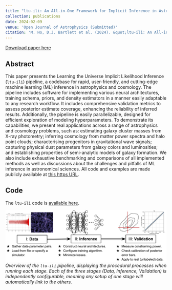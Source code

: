 ```yaml
---
title: "ltu-ili: An All-in-One Framework for Implicit Inference in Astrophysics and Cosmology"
collection: publications
date: 2024-02-09
venue: 'Open Journal of Astrophysics (Submitted)'
citation: 'M. Ho, D.J. Bartlett et al. (2024). &quot;ltu-ili: An All-in-One Framework for Implicit Inference in Astrophysics and Cosmology.&quot; <i>arXiv:2402.05137.</i>.' 
---
```


[Download paper here](https://arxiv.org/abs/2402.05137)

## Abstract
This paper presents the Learning the Universe Implicit Likelihood Inference (`ltu-ili`) pipeline, 
a codebase for rapid, user-friendly, and cutting-edge machine learning (ML) inference in astrophysics and cosmology. 
The pipeline includes software for implementing various neural architectures, training schema, priors, and density estimators 
in a manner easily adaptable to any research workflow. It includes comprehensive validation metrics to assess posterior estimate coverage, 
enhancing the reliability of inferred results. Additionally, the pipeline is easily parallelizable, designed for efficient exploration of modeling hyperparameters. 
To demonstrate its capabilities, we present real applications across a range of astrophysics and cosmology problems, such as: 
estimating galaxy cluster masses from X-ray photometry; 
inferring cosmology from matter power spectra and halo point clouds; 
characterising progenitors in gravitational wave signals; capturing physical dust parameters from galaxy colors and luminosities; 
and establishing properties of semi-analytic models of galaxy formation. 
We also include exhaustive benchmarking and comparisons of all implemented methods as well as discussions about the challenges 
and pitfalls of ML inference in astronomical sciences. All code and examples are made publicly available at [this https URL](https://github.com/maho3/ltu-ili).

## Code
The `ltu-ili` code is [available here](https://github.com/maho3/ltu-ili).

![pipeline](/files/2024-02-09-ltu-ili.png)
*Overview of the `ltu-ili` pipeline, displaying the procedural processes when running each stage.
Each of the three stages (Data, Inference, Validation) is independently configurable, meaning any setup of one stage will automatically link to the others.*
